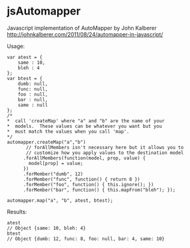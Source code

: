 # jsAutomapper
Javascript implementation of AutoMapper by John Kalberer http://johnkalberer.com/2011/08/24/automapper-in-javascript/

Usage:

```JS
var atest = {
    same : 10,
    bleh : 4
};
var btest = {
    dumb: null,
    func: null,
    foo : null,
    bar : null,
    same : null
};
/* 
*  call 'createMap' where "a" and "b" are the name of your
*  models.  These values can be whatever you want but you 
*  must match the values when you call 'map'.
*/
automapper.createMap("a","b")
       // forAllMembers isn't necessary here but it allows you to
       // customize how you apply values to the destination model
      .forAllMembers(function(model, prop, value) { 
        model[prop] = value; 
      })
      .forMember("dumb", 12)
      .forMember("func", function() { return 8 })
      .forMember("foo", function() { this.ignore(); })
      .forMember("bar", function() { this.mapFrom("bleh"); });
     
automapper.map("a", "b", atest, btest);
```
Results:
```JS
atest
// Object {same: 10, bleh: 4}
btest
// Object {dumb: 12, func: 8, foo: null, bar: 4, same: 10}
```
